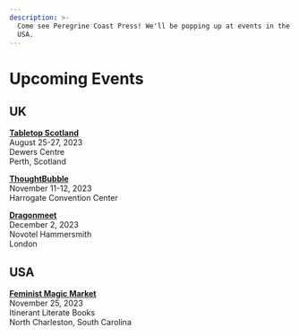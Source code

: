 ```yaml
---
description: >-
  Come see Peregrine Coast Press! We'll be popping up at events in the UK and
  USA.
---
```


# Upcoming Events

## UK&#x20;

[**Tabletop Scotland** ](https://tabletopscotland.co.uk/)\
August 25-27, 2023\
Dewers Centre\
Perth, Scotland&#x20;

[**ThoughtBubble**](https://www.thoughtbubblefestival.com/)\
November 11-12, 2023\
Harrogate Convention Center

[**Dragonmeet**](https://www.dragonmeet.co.uk/)\
December 2, 2023\
Novotel Hammersmith\
London&#x20;

## USA

[**Feminist Magic Market**](https://www.feministmagicmarket.com/)\
November 25, 2023\
Itinerant Literate Books\
North Charleston, South Carolina

